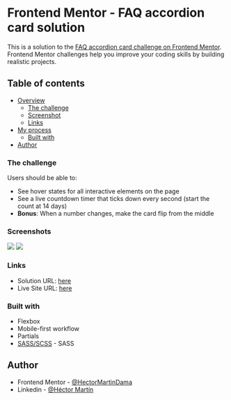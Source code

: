 # Frontend Mentor - FAQ accordion card solution

This is a solution to the [FAQ accordion card challenge on Frontend Mentor](https://www.frontendmentor.io/challenges/faq-accordion-card-XlyjD0Oam). Frontend Mentor challenges help you improve your coding skills by building realistic projects. 

## Table of contents

- [Overview](#overview)
  - [The challenge](#the-challenge)
  - [Screenshot](#screenshot)
  - [Links](#links)
- [My process](#my-process)
  - [Built with](#built-with)
- [Author](#author)


### The challenge

Users should be able to:

- See hover states for all interactive elements on the page
- See a live countdown timer that ticks down every second (start the count at 14 days)
- **Bonus**: When a number changes, make the card flip from the middle


### Screenshots

![](./screenshot/desktop.png)
![](./screenshot/mobile.png)


### Links

- Solution URL: [here](https://github.com/HectorMartinDama/FAQ-accordion-card)
- Live Site URL: [here](https://faq-accordion-card-seven-umber.vercel.app/s)

### Built with

- Flexbox
- Mobile-first workflow
- Partials
- [SASS/SCSS](https://sass-lang.com/) - SASS

## Author

- Frontend Mentor - [@HectorMartinDama](https://www.frontendmentor.io/profile/HectorMartinDama)
- Linkedin - [@Héctor Martín](http://linkedin.com/in/héctor-martín-a88a761a2)